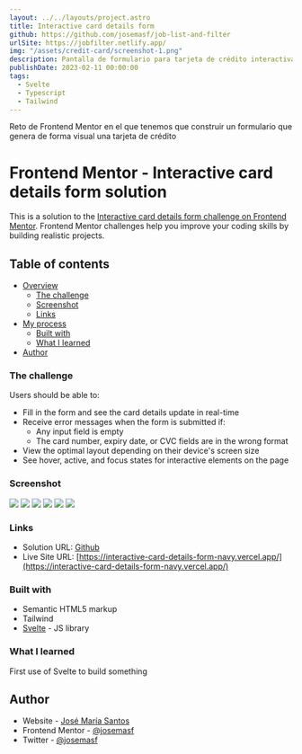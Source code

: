 ```yaml
---
layout: ../../layouts/project.astro
title: Interactive card details form
github: https://github.com/josemasf/job-list-and-filter
urlSite: https://jobfilter.netlify.app/
img: "/assets/credit-card/screenshot-1.png"
description: Pantalla de formulario para tarjeta de crédito interactiva
publishDate: 2023-02-11 00:00:00
tags:
  - Svelte
  - Typescript
  - Tailwind
---
```


Reto de Frontend Mentor en el que tenemos que construir un formulario que genera de forma visual una tarjeta de crédito

# Frontend Mentor - Interactive card details form solution

This is a solution to the [Interactive card details form challenge on Frontend Mentor](https://www.frontendmentor.io/challenges/interactive-card-details-form-XpS8cKZDWw). Frontend Mentor challenges help you improve your coding skills by building realistic projects.

## Table of contents

- [Overview](#overview)
  - [The challenge](#the-challenge)
  - [Screenshot](#screenshot)
  - [Links](#links)
- [My process](#my-process)
  - [Built with](#built-with)
  - [What I learned](#what-i-learned)
- [Author](#author)

### The challenge

Users should be able to:

- Fill in the form and see the card details update in real-time
- Receive error messages when the form is submitted if:
  - Any input field is empty
  - The card number, expiry date, or CVC fields are in the wrong format
- View the optimal layout depending on their device's screen size
- See hover, active, and focus states for interactive elements on the page

### Screenshot

![](/assets/credit-card/screenshot-1.png)
![](/assets/credit-card/screenshot-2.png)
![](/assets/credit-card/screenshot-3.png)
![](/assets/credit-card/screenshot-4.png)
![](/assets/credit-card/screenshot-5.png)
![](/assets/credit-card/screenshot-6.png)

### Links

- Solution URL: [Github](https://github.com/josemasf/interactive-card-details-form)
- Live Site URL: [https://interactive-card-details-form-navy.vercel.app/](https://interactive-card-details-form-navy.vercel.app/)

### Built with

- Semantic HTML5 markup
- Tailwind
- [Svelte](https://svelte.dev/) - JS library

### What I learned

First use of Svelte to build something

## Author

- Website - [José María Santos](https://josemariasantos.com/)
- Frontend Mentor - [@josemasf](https://www.frontendmentor.io/profile/josemasf)
- Twitter - [@josemasf](https://www.twitter.com/josemasf)

